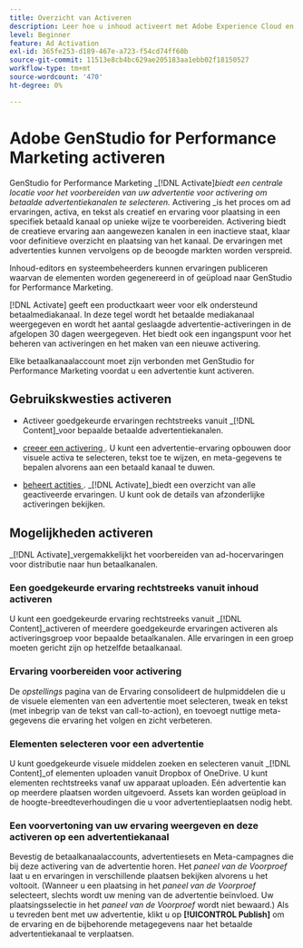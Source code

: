 ```yaml
---
title: Overzicht van Activeren
description: Leer hoe u inhoud activeert met Adobe Experience Cloud en toepassingen van derden.
level: Beginner
feature: Ad Activation
exl-id: 365fe253-d189-467e-a723-f54cd74ff60b
source-git-commit: 11513e8cb4bc629ae205183aa1ebb02f18150527
workflow-type: tm+mt
source-wordcount: '470'
ht-degree: 0%

---
```


# Adobe GenStudio for Performance Marketing activeren

GenStudio for Performance Marketing _[!DNL Activate]_biedt een centrale locatie voor het voorbereiden van uw advertentie voor activering om betaalde advertentiekanalen te selecteren._ Activering _is het proces om ad ervaringen, activa, en tekst als creatief en ervaring voor plaatsing in een specifiek betaald kanaal op unieke wijze te voorbereiden. Activering biedt de creatieve ervaring aan aangewezen kanalen in een inactieve staat, klaar voor definitieve overzicht en plaatsing van het kanaal. De ervaringen met advertenties kunnen vervolgens op de beoogde markten worden verspreid.

Inhoud-editors en systeembeheerders kunnen ervaringen publiceren waarvan de elementen worden gegenereerd in of geüpload naar GenStudio for Performance Marketing.

[!DNL Activate] geeft een productkaart weer voor elk ondersteund betaalmediakanaal. In deze tegel wordt het betaalde mediakanaal weergegeven en wordt het aantal geslaagde advertentie-activeringen in de afgelopen 30 dagen weergegeven. Het biedt ook een ingangspunt voor het beheren van activeringen en het maken van een nieuwe activering.

Elke betaalkanaalaccount moet zijn verbonden met GenStudio for Performance Marketing voordat u een advertentie kunt activeren.

## Gebruikskwesties activeren

* Activeer goedgekeurde ervaringen rechtstreeks vanuit _[!DNL Content]_voor bepaalde betaalde advertentiekanalen.

* [ creeer een activering ](create-activation.md). U kunt een advertentie-ervaring opbouwen door visuele activa te selecteren, tekst toe te wijzen, en meta-gegevens te bepalen alvorens aan een betaald kanaal te duwen.

* [ beheert actities ](manage-activations.md). _[!DNL Activate]_biedt een overzicht van alle geactiveerde ervaringen. U kunt ook de details van afzonderlijke activeringen bekijken.

## Mogelijkheden activeren

_[!DNL Activate]_vergemakkelijkt het voorbereiden van ad-hocervaringen voor distributie naar hun betaalkanalen.

### Een goedgekeurde ervaring rechtstreeks vanuit inhoud activeren

U kunt een goedgekeurde ervaring rechtstreeks vanuit _[!DNL Content]_activeren of meerdere goedgekeurde ervaringen activeren als activeringsgroep voor bepaalde betaalkanalen. Alle ervaringen in een groep moeten gericht zijn op hetzelfde betaalkanaal.

### Ervaring voorbereiden voor activering

De _opstellings_ pagina van de Ervaring consolideert de hulpmiddelen die u de visuele elementen van een advertentie moet selecteren, tweak en tekst (met inbegrip van de tekst van call-to-action), en toevoegt nuttige meta-gegevens die ervaring het volgen en zicht verbeteren.

### Elementen selecteren voor een advertentie

U kunt goedgekeurde visuele middelen zoeken en selecteren vanuit _[!DNL Content]_of elementen uploaden vanuit Dropbox of OneDrive. U kunt elementen rechtstreeks vanaf uw apparaat uploaden. Eén advertentie kan op meerdere plaatsen worden uitgevoerd. Assets kan worden geüpload in de hoogte-breedteverhoudingen die u voor advertentieplaatsen nodig hebt.

### Een voorvertoning van uw ervaring weergeven en deze activeren op een advertentiekanaal

Bevestig de betaalkanaalaccounts, advertentiesets en Meta-campagnes die bij deze activering van de advertentie horen. Het _paneel van de Voorproef_ laat u en ervaringen in verschillende plaatsen bekijken alvorens u het voltooit. (Wanneer u een plaatsing in het _paneel van de Voorproef_ selecteert, slechts wordt uw mening van de advertentie beïnvloed. Uw plaatsingsselectie in het _paneel van de Voorproef_ wordt niet bewaard.) Als u tevreden bent met uw advertentie, klikt u op **[!UICONTROL Publish]** om de ervaring en de bijbehorende metagegevens naar het betaalde advertentiekanaal te verplaatsen.

